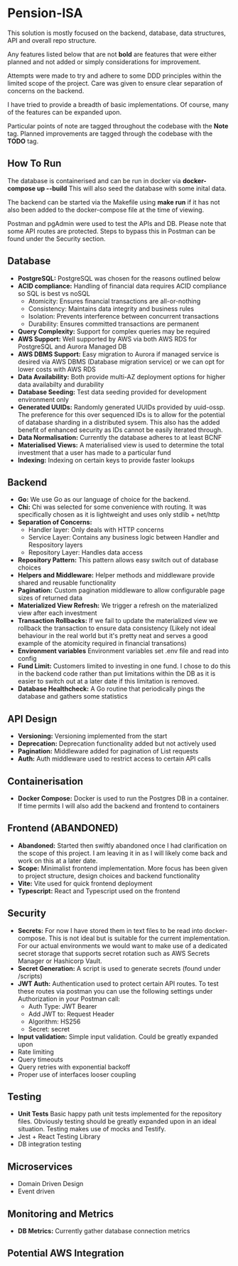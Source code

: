 # Pension-ISA
This solution is mostly focused on the backend, database, data structures, API and overall repo structure.

Any features listed below that are not **bold** are features that were either planned and not added or simply considerations for improvement.

Attempts were made to try and adhere to some DDD principles within the limited scope of the project. Care was given to ensure clear separation of concerns on the backend.

I have tried to provide a breadth of basic implementations. Of course, many of the features can be expanded upon.

Particular points of note are tagged throughout the codebase with the **Note** tag.
Planned improvements are tagged through the codebase with the **TODO** tag.

## How To Run
The database is containerised and can be run in docker via **docker-compose up  --build**
This will also seed the database with some inital data.

The backend can be started via the Makefile using **make run** if it has not also been added to the docker-compose file at the time of viewing.

Postman and pgAdmin were used to test the APIs and DB. Please note that some API routes are protected. Steps to bypass this in Postman can be found under the Security section.

## Database
- **PostgreSQL:** PostgreSQL was chosen for the reasons outlined below
- **ACID compliance:** Handling of financial data requires ACID compliance so SQL is best vs noSQL
    - Atomicity: Ensures financial transactions are all-or-nothing
    - Consistency: Maintains data integrity and business rules
    - Isolation: Prevents interference between concurrent transactions
    - Durability: Ensures committed transactions are permanent
- **Query Complexity:** Support for complex queries may be required
- **AWS Support:** Well supported by AWS via both AWS RDS for PostgreSQL and Aurora Managed DB
- **AWS DBMS Support:** Easy migration to Aurora if managed service is desired via AWS DBMS (Database migration service) or we can opt for lower costs with AWS RDS
- **Data Availability:** Both provide multi-AZ deployment options for higher data availabilty and durability
- **Database Seeding:** Test data seeding provided for development environment only
- **Generated UUIDs:** Randomly generated UUIDs provided by uuid-ossp. The preference for this over sequenced IDs is to allow for the potential of database sharding in a distributed sysem. This also has the added benefit of enhanced security as IDs cannot be easily iterated through.
- **Data Normalisation:** Currently the database adheres to at least BCNF
- **Materialised Views:** A materialised view is used to determine the total investment that a user has made to a particular fund
- **Indexing:** Indexing on certain keys to provide faster lookups

## Backend
- **Go:** We use Go as our language of choice for the backend.
- **Chi:** Chi was selected for some convenience with routing. It was specifically chosen as it is lightweight and uses only stdlib + net/http
- **Separation of Concerns:**
    - Handler layer: Only deals with HTTP concerns
    - Service Layer: Contains any business logic between Handler and Respository layers
    - Repository Layer: Handles data access
- **Repository Pattern:** This pattern allows easy switch out of database choices
- **Helpers and Middleware:** Helper methods and middleware provide shared and reusable functionality
- **Pagination:** Custom pagination middleware to allow configurable page sizes of returned data
- **Materialized View Refresh:** We trigger a refresh on the materialized view after each investment
- **Transaction Rollbacks:** If we fail to update the materialized view we rollback the transaction to ensure data consistency (Likely not ideal behaviour in the real world but it's pretty neat and serves a good example of the atomicity required in financial transations)
- **Environment variables** Environment variables set .env file and read into config
- **Fund Limit:** Customers limited to investing in one fund. I chose to do this in the backend code rather than put limitations within the DB as it is easier to switch out at a later date if this limitation is removed.
- **Database Healthcheck:** A Go routine that periodically pings the database and gathers some statistics

## API Design
- **Versioning:** Versioning implemented from the start
- **Deprecation:** Deprecation functionality added but not actively used
- **Pagination:** Middleware added for pagination of List requests
- **Auth:** Auth middleware used to restrict access to certain API calls 

## Containerisation
- **Docker Compose:** Docker is used to run the Postgres DB in a container. If time permits I will also add the backend and frontend to containers

## Frontend (ABANDONED)
- **Abandoned:** Started then swiftly abandoned once I had clarification on the scope of this project. I am leaving it in as I will likely come back and work on this at a later date.
- **Scope:** Minimalist frontend implementation. More focus has been given to project structure, design choices and backend functionality
- **Vite:** Vite used for quick frontend deployment
- **Typescript:** React and Typescript used on the frontend

## Security
- **Secrets:** For now I have stored them in text files to be read into docker-compose. This is not ideal but is suitable for the current implementation. For our actual environments we would want to make use of a dedicated secret storage that supports secret rotation such as AWS Secrets Manager or Hashicorp Vault.
- **Secret Generation:** A script is used to generate secrets (found under /scripts)
- **JWT Auth:** Authentication used to protect certain API routes. To test these routes via postman you can use the following settings under Authorization in your Postman call:
    - Auth Type: JWT Bearer
    - Add JWT to: Request Header
    - Algorithm: HS256
    - Secret: secret
- **Input validation:** Simple input validation. Could be greatly expanded upon
- Rate limiting
- Query timeouts
- Query retries with exponential backoff
- Proper use of interfaces looser coupling

## Testing
- **Unit Tests** Basic happy path unit tests implemented for the repository files. Obviously testing should be greatly expanded upon in an ideal situation. Testing makes use of mocks and Testify.
- Jest + React Testing Library
- DB integration testing

## Microservices
- Domain Driven Design
- Event driven

## Monitoring and Metrics ##
- **DB Metrics:** Currently gather database connection metrics

## Potential AWS Integration ##


